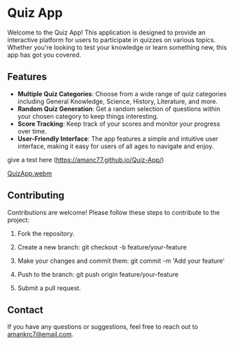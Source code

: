 # Quiz App


Welcome to the Quiz App! This application is designed to provide an interactive platform for users to participate in quizzes on various topics. Whether you're looking to test your knowledge or learn something new, this app has got you covered.

## Features

- **Multiple Quiz Categories**: Choose from a wide range of quiz categories including General Knowledge, Science, History, Literature, and more.
- **Random Quiz Generation**: Get a random selection of questions within your chosen category to keep things interesting.
- **Score Tracking**: Keep track of your scores and monitor your progress over time.
- **User-Friendly Interface**: The app features a simple and intuitive user interface, making it easy for users of all ages to navigate and enjoy.


give a test here (https://amanc77.github.io/Quiz-App/)


[QuizApp.webm](https://github.com/Amanc77/Quiz-App/assets/148977902/65e30ae7-5041-496e-9356-98bea80aeecd)



## Contributing

Contributions are welcome! Please follow these steps to contribute to the project:

1. Fork the repository.
2. Create a new branch:
git checkout -b feature/your-feature

3. Make your changes and commit them:
git commit -m 'Add your feature'


4. Push to the branch:
git push origin feature/your-feature

5. Submit a pull request.


## Contact

If you have any questions or suggestions, feel free to reach out to [amankrc7@email.com](mailto:amankrc7@gmail.com).

